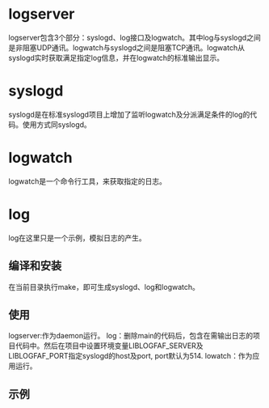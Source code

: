 # logserver
logserver包含3个部分：syslogd、log接口及logwatch。其中log与syslogd之间是非阻塞UDP通讯。logwatch与syslogd之间是阻塞TCP通讯。logwatch从syslogd实时获取满足指定log信息，并在logwatch的标准输出显示。   
# syslogd
syslogd是在标准syslogd项目上增加了监听logwatch及分派满足条件的log的代码。使用方式同syslogd。  
# logwatch
logwatch是一个命令行工具，来获取指定的日志。
# log
log在这里只是一个示例，模拟日志的产生。


## 编译和安装
在当前目录执行make，即可生成syslogd、log和logwatch。

## 使用
logserver:作为daemon运行。
log：删除main的代码后，包含在需输出日志的项目代码中。然后在项目中设置环境变量LIBLOGFAF_SERVER及LIBLOGFAF_PORT指定syslogd的host及port, port默认为514.
lowatch：作为应用运行。

## 示例


